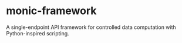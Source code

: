 # monic-framework
A single-endpoint API framework for controlled data computation with Python-inspired scripting.
